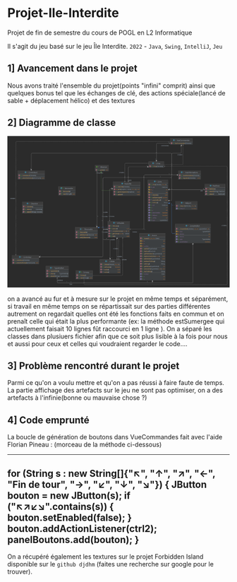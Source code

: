 # Projet-Ile-Interdite
 Projet de fin de semestre du cours de POGL en L2 Informatique

Il s'agit du jeu basé sur le jeu Île Interdite.
`2022` - `Java`, `Swing`, `IntelliJ`, `Jeu`

## 1] Avancement dans le projet
Nous avons traité l'ensemble du projet(points "infini" comprit) ainsi que quelques bonus tel que les échanges de clé, des actions spéciale(lancé de sable + déplacement hélico) et des textures

## 2] Diagramme de classe
![img.png](Projet-Ile-Interdite2.png)

on a avancé au fur et à mesure sur le projet en même temps et séparément, si travail en même temps on se répartissait sur des parties différentes autrement on regardait quelles ont été les fonctions faits en commun et on prenaît celle qui était la plus performante (ex: la méthode estSumergee qui actuellement faisait 10 lignes fût raccourci en 1 ligne ).
On a séparé les classes dans plusiuers fichier afin que ce soit plus lisible à la fois pour nous et aussi pour ceux et celles qui voudraient regarder le code....

## 3] Problème rencontré durant le projet
Parmi ce qu'on a voulu mettre et qu'on a pas réussi à faire faute de temps.
La partie affichage des artefacts sur le jeu ne sont pas optimiser, on a des artefacts à l'infinie(bonne ou mauvaise chose ?)

## 4] Code emprunté

La boucle de génération de boutons dans VueCommandes fait avec l'aide Florian Pineau : (morceau de la méthode ci-dessous)

-----------------------------------------------------
for (String s : new String[]{"↖", "↑", "↗", "←", "Fin de tour", "→", "↙", "↓", "↘"}) {
    JButton bouton = new JButton(s);
    if ("↖↗↙↘".contains(s)) {
        bouton.setEnabled(false);
    }
    bouton.addActionListener(ctrl2);
    panelBoutons.add(bouton);
}
-----------------------------------------------------
On a récupéré également les textures sur le projet Forbidden Island disponible sur le `github djdhm` (faites une recherche sur google pour le trouver).


